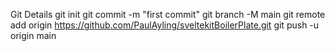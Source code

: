 Git Details
git init
git commit -m "first commit"
git branch -M main
git remote add origin https://github.com/PaulAyling/sveltekitBoilerPlate.git
git push -u origin main
